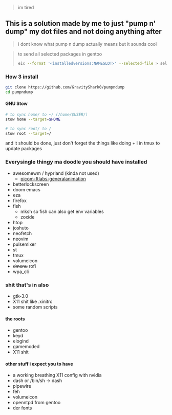 > im tired
## This is a solution made by me to just "pump n' dump" my dot files and not doing anything after
> i dont know what pump n dump actually means but it sounds cool

>to send all selected packages in gentoo
>```bash
>eix --format '<installedversions:NAMESLOT>' --selected-file > selected-packages.txt
>```


### How 3 install
```bash
git clone https://github.com/GravityShark0/pumpndump
cd pumpndump
```


#### GNU Stow
```bash
# to sync home/ to ~/ (/home/$USER/)
stow home --target=$HOME

# to sync root/ to /
stow root --target=/
```
and it should be done,
just don't forget the things like doing <prefix> + I in tmux to update packages

### Everysingle thingy ma doodle you should have installed
- awesomewm / hyprland (kinda not used)
    - [ picom-ftlabs-generalanimation ](https://github.com/FT-Labs/picom/tree/generalanimation)
- betterlockscreen
- doom emacs
- eza
- firefox
- fish
    - mksh so fish can also get env variables
    - zoxide
- htop
- joshuto
- neofetch
- neovim
- pulsemixer
- st
- tmux
- volumeicon
- ~~dmenu~~ rofi
- wpa_cli

### shit that's in also
- gtk-3.0
- X11 shit like .xinitrc
- some random scripts

#### the roots
- gentoo
- keyd
- elogind
- gamemoded
- X11 shit

#### other stuff i expect you to have
- a working breathing X11 config with nvidia
- dash or /bin/sh -> dash
- pipewire
- feh 
- volumeicon
- openntpd from gentoo
- der fonts
